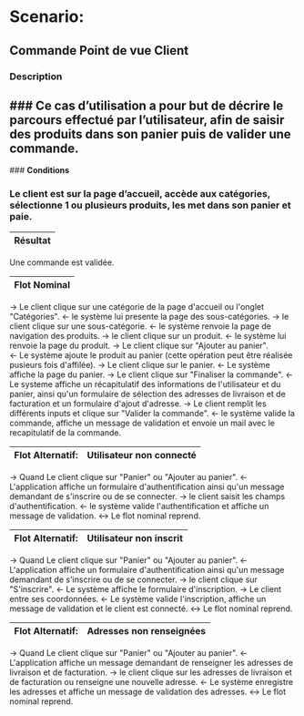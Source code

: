 # Scenario:
## Commande Point de vue Client


### <strong>Description</strong>
### Ce cas d’utilisation a pour but de décrire le parcours effectué par l’utilisateur, afin de saisir des produits dans son panier puis de valider une commande.
---



### <strong>Conditions</strong>
### Le client est sur la page d’accueil, accède aux catégories, sélectionne 1 ou plusieurs produits, les met dans son panier et paie.



|Résultat|
|-----------|
Une commande est validée.


|Flot Nominal| 
|-----------|
&rarr; Le client clique sur une catégorie de la page d'accueil ou l'onglet "Catégories".
&larr; le système lui presente la page des sous-catégories.
&rarr; le client clique sur une sous-catégorie.
&larr; le système renvoie la page de navigation des produits.
&rarr; le client clique sur un produit.
&larr; le système lui renvoie la page du produit.
&rarr; Le client clique sur "Ajouter au panier".  
&larr; Le système ajoute le produit au panier (cette opération peut être réalisée pusieurs fois d'affilée).
&rarr; Le client clique sur le panier.
&larr; Le système affiche la page du panier.
&rarr; Le client clique sur "Finaliser la commande".
&larr; Le systeme affiche un récapitulatif des informations de l'utilisateur et du panier, ainsi qu'un formulaire de sélection des adresses de livraison et de facturation et un formulaire d'ajout d'adresse.
&rarr; Le client remplit les différents inputs et clique sur "Valider la commande".
&larr; le système valide la commande, affiche un message de validation et envoie un mail avec le recapitulatif de la commande. 

|Flot Alternatif:|Utilisateur non connecté| 
|-----------|-------------
&rarr;  Quand Le client clique sur "Panier" ou "Ajouter au panier". 
&larr; L'application affiche un formulaire d'authentification ainsi qu'un message demandant de s'inscrire ou de se connecter.
&rarr; le client saisit les champs d'authentification.
&larr; le système valide l'authentification et affiche un message de validation.
&harr; Le flot nominal reprend.

|Flot Alternatif:|Utilisateur non inscrit| 
|-----------|-------------
&rarr;  Quand Le client clique sur "Panier" ou "Ajouter au panier". 
&larr; L'application affiche un formulaire d'authentification ainsi qu'un message demandant de s'inscrire ou de se connecter.
&rarr; le client clique sur "S'inscrire".
&larr; Le système affiche le formulaire d'inscription.
&rarr; Le client entre ses coordonnées.
&larr; Le système valide l'inscription, affiche un message de validation et le client est connecté.
&harr; Le flot nominal reprend.

|Flot Alternatif:|Adresses non renseignées| 
|-----------|-------------
&rarr;  Quand Le client clique sur "Panier" ou "Ajouter au panier". 
&larr; L'application affiche un message demandant de renseigner les adresses de livraison et de facturation.
&rarr; le client clique sur les adresses de livraison et de facturation ou renseigne une nouvelle adresse.
&larr; Le système enregistre les adresses et affiche un message de validation des adresses.
&harr; Le flot nominal reprend.

